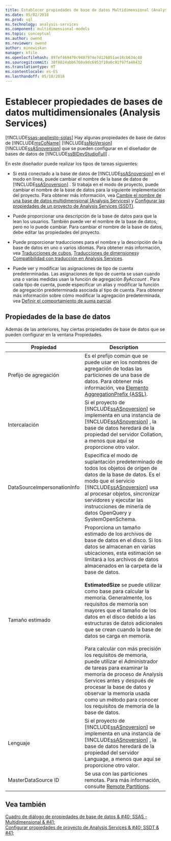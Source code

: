 ```yaml
---
title: Establecer propiedades de base de datos Multidimensional (Analysis Services) | Documentos de Microsoft
ms.date: 05/02/2018
ms.prod: sql
ms.technology: analysis-services
ms.component: multidimensional-models
ms.topic: conceptual
ms.author: owend
ms.reviewer: owend
author: minewiskan
manager: kfile
ms.openlocfilehash: 897ef469470c9487974e7d126051ae18cb634c40
ms.sourcegitcommit: 38f8824abb6760a9dc6953f10a6c91f97fa48432
ms.translationtype: HT
ms.contentlocale: es-ES
ms.lasthandoff: 05/10/2018
---
```

# <a name="set-multidimensional-database-properties-analysis-services"></a>Establecer propiedades de bases de datos multidimensionales (Analysis Services)
[!INCLUDE[ssas-appliesto-sqlas](../../includes/ssas-appliesto-sqlas.md)]
  Hay algunas propiedades de base de datos de [!INCLUDE[msCoName](../../includes/msconame-md.md)] [!INCLUDE[ssNoVersion](../../includes/ssnoversion-md.md)] [!INCLUDE[ssASnoversion](../../includes/ssasnoversion-md.md)] que se pueden configurar en el diseñador de bases de datos de [!INCLUDE[ssBIDevStudioFull](../../includes/ssbidevstudiofull-md.md)] .  
  
 En este diseñador puede realizar los tipos de tareas siguientes:  
  
-   Si está conectado a la base de datos de [!INCLUDE[ssASnoversion](../../includes/ssasnoversion-md.md)] en el modo en línea, puede cambiar el nombre de la base de datos de [!INCLUDE[ssASnoversion](../../includes/ssasnoversion-md.md)] . Si trabaja en el modo de proyecto, puede cambiar el nombre de la base de datos para la siguiente implementación del proyecto. Para obtener más información, vea [Cambie el nombre de una base de datos multidimensional &#40;Analysis Services&#41;](../../analysis-services/multidimensional-models/rename-a-multidimensional-database-analysis-services.md) y [Configurar las propiedades de un proyecto de Analysis Services &#40;SSDT&#41;](../../analysis-services/multidimensional-models/configure-analysis-services-project-properties-ssdt.md).  
  
-   Puede proporcionar una descripción de la base de datos para que la lean los usuarios. También puede ver el nombre de la base de datos, pero no lo puede cambiar. Para cambiar el nombre de la base de datos, debe editar las propiedades del proyecto.  
  
-   Puede proporcionar traducciones para el nombre y la descripción de la base de datos en uno o varios idiomas. Para obtener más información, vea [Traducciones de cubos](../../analysis-services/multidimensional-models-olap-logical-cube-objects/cube-translations.md), [Traducciones de dimensiones](../../analysis-services/multidimensional-models-olap-logical-dimension-objects/dimension-translations.md)y [Compatibilidad con traducción en Analysis Services](../../analysis-services/translation-support-in-analysis-services.md).  
  
-   Puede ver y modificar las asignaciones de tipo de cuenta predeterminadas. Las asignaciones de tipo de cuenta se usan cuando una o varias medidas usan la función de agregación *ByAccount* . Para cada tipo de cuenta, puede especificar un alias y modificar la función de agregación predeterminada asociada al tipo de cuenta. Para obtener más información sobre cómo modificar la agregación predeterminada, vea [Definir el comportamiento de suma parcial](../../analysis-services/multidimensional-models/define-semiadditive-behavior.md).  
  
## <a name="database-properties"></a>Propiedades de la base de datos  
 Además de las anteriores, hay ciertas propiedades de base de datos que se pueden configurar en la ventana Propiedades.  
  
|Propiedad|Description|  
|--------------|-----------------|  
|Prefijo de agregación|Es el prefijo común que se puede usar en los nombres de agregación de todas las particiones de una base de datos. Para obtener más información, vea [Elemento AggregationPrefix &#40;ASSL&#41;](../../analysis-services/scripting/properties/aggregationprefix-element-assl.md).|  
|Intercalación|Si el proyecto de [!INCLUDE[ssASnoversion](../../includes/ssasnoversion-md.md)] se implementa en una instancia de [!INCLUDE[ssASnoversion](../../includes/ssasnoversion-md.md)] , la base de datos heredará de la propiedad del servidor Collation, a menos que aquí se proporcione otro valor.|  
|DataSourceImpersonationInfo|Especifica el modo de suplantación predeterminado de todos los objetos de origen de datos de la base de datos. Es el modo que el servicio [!INCLUDE[ssASnoversion](../../includes/ssasnoversion-md.md)] usa al procesar objetos, sincronizar servidores y ejecutar las instrucciones de minería de datos OpenQuery y SystemOpenSchema.|  
|Tamaño estimado|Proporciona un tamaño estimado de los archivos de base de datos en el disco. Si los datos se almacenan en varias ubicaciones, esta estimación se limitará a los archivos de datos almacenados en la carpeta de la base de datos.<br /><br /> **EstimatedSize** se puede utilizar como base para calcular la memoria. Generalmente, los requisitos de memoria son mayores que el tamaño de los datos en el disco debido a las estructuras de datos adicionales que se crean cuando la base de datos se carga en memoria.<br /><br /> Para calcular con más precisión los requisitos de memoria, puede utilizar el Administrador de tareas para examinar la memoria de proceso de Analysis Services antes y después de procesar la base de datos y observar la memoria usada como un método para conocer los requisitos de memoria de la base de datos.|  
|Lenguaje|Si el proyecto de [!INCLUDE[ssASnoversion](../../includes/ssasnoversion-md.md)] se implementa en una instancia de [!INCLUDE[ssASnoversion](../../includes/ssasnoversion-md.md)] , la base de datos heredará de la propiedad del servidor Language, a menos que aquí se proporcione otro valor.|  
|MasterDataSource ID|Se usa con las particiones remotas. Para más información, consulte [Remote Partitions](../../analysis-services/multidimensional-models-olap-logical-cube-objects/partitions-remote-partitions.md).|  
  
## <a name="see-also"></a>Vea también  
 [Cuadro de diálogo de propiedades de base de datos & #40; SSAS - Multidimensional & #41;](http://msdn.microsoft.com/library/70f000b7-917f-4699-b142-7a0d13ff767c)   
 [Configurar propiedades de proyecto de Analysis Services & #40; SSDT & #41;](../../analysis-services/multidimensional-models/configure-analysis-services-project-properties-ssdt.md)  
  
  
